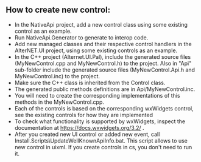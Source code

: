 ## How to create new control:

- In the NativeApi project, add a new control class using some existing control as an example.
- Run NativeApi.Generator to generate to interop code.
- Add new managed classes and their respective control handlers in the AlterNET.UI project, using 
some existing controls as an example.
- In the C++ project (Alternet.UI.Pal), include the generated source files (MyNewControl.cpp and MyNewControl.h) to the project.
Also in "Api" sub-folder include the generated source files (MyNewControl.Api.h and MyNewControl.inc) to the project.
- Make sure the C++ class is inherited from the Control class.
- The generated public methods definitions are in Api/MyNewControl.inc.
- You will need to create the corresponding implementations of this methods in the MyNewControl.cpp.
- Each of the controls is based on the corresponding wxWidgets control, see the existing controls for how they are implemented
- To check what functionality is supported by wxWidgets, inspect the documentation at https://docs.wxwidgets.org/3.2/ .
- After you created new UI control or added new event, call Install.Scripts\UpdateWellKnownApiInfo.bat.
This script allows to use new control in uixml. If you create controls in cs, you don't need to run it.
